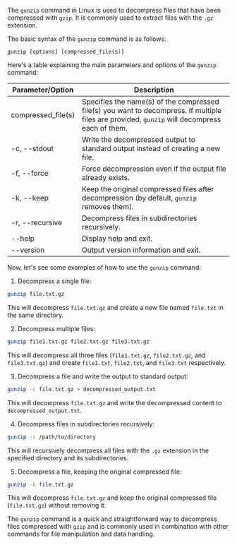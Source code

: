 The `gunzip` command in Linux is used to decompress files that have been compressed with `gzip`. It is commonly used to extract files with the `.gz` extension.

The basic syntax of the `gunzip` command is as follows:

```
gunzip [options] [compressed_file(s)]
```

Here's a table explaining the main parameters and options of the `gunzip` command:

| Parameter/Option | Description                                                                                                      |
|------------------|------------------------------------------------------------------------------------------------------------------|
| compressed_file(s) | Specifies the name(s) of the compressed file(s) you want to decompress. If multiple files are provided, `gunzip` will decompress each of them. |
| -c, --stdout     | Write the decompressed output to standard output instead of creating a new file.                                 |
| -f, --force      | Force decompression even if the output file already exists.                                                      |
| -k, --keep       | Keep the original compressed files after decompression (by default, `gunzip` removes them).                      |
| -r, --recursive  | Decompress files in subdirectories recursively.                                                                  |
| --help           | Display help and exit.                                                                                           |
| --version        | Output version information and exit.                                                                             |

Now, let's see some examples of how to use the `gunzip` command:

1. Decompress a single file:

```bash
gunzip file.txt.gz
```

This will decompress `file.txt.gz` and create a new file named `file.txt` in the same directory.

2. Decompress multiple files:

```bash
gunzip file1.txt.gz file2.txt.gz file3.txt.gz
```

This will decompress all three files (`file1.txt.gz`, `file2.txt.gz`, and `file3.txt.gz`) and create `file1.txt`, `file2.txt`, and `file3.txt` respectively.

3. Decompress a file and write the output to standard output:

```bash
gunzip -c file.txt.gz > decompressed_output.txt
```

This will decompress `file.txt.gz` and write the decompressed content to `decompressed_output.txt`.

4. Decompress files in subdirectories recursively:

```bash
gunzip -r /path/to/directory
```

This will recursively decompress all files with the `.gz` extension in the specified directory and its subdirectories.

5. Decompress a file, keeping the original compressed file:

```bash
gunzip -k file.txt.gz
```

This will decompress `file.txt.gz` and keep the original compressed file (`file.txt.gz`) without removing it.

The `gunzip` command is a quick and straightforward way to decompress files compressed with `gzip` and is commonly used in combination with other commands for file manipulation and data handling.
